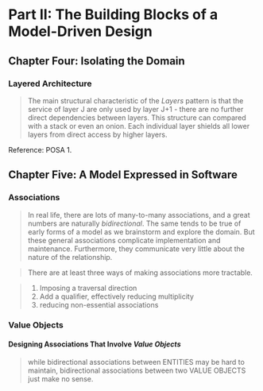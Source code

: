 # Part II: The Building Blocks of a Model-Driven Design
## Chapter Four: Isolating the Domain
### Layered Architecture

> The main structural characteristic of the *Layers* pattern is that the service of layer J are only used by layer J+1 - there are no further direct dependencies between layers. This structure can compared with a stack or even an onion. Each individual layer shields all lower layers from direct access by higher layers.

Reference: POSA 1.

## Chapter Five: A Model Expressed in Software
### Associations
> In real life, there are lots of many-to-many associations, and a great numbers are naturally *bidirectional*. The same tends to be true of early forms of a model as we brainstorm and explore the domain. But these general associations complicate implementation and maintenance. Furthermore, they communicate very little about the nature of the relationship.

> There are at least three ways of making associations more tractable.

> 1. Imposing a traversal direction
> 2. Add a qualifier, effectively reducing multiplicity
> 3. reducing non-essential associations

### Value Objects
#### Designing Associations That Involve *Value Objects*
> while bidirectional associations between ENTITIES may be hard to maintain, bidirectional associations between two VALUE OBJECTS just make no sense.

